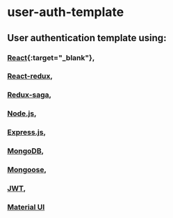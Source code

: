 # user-auth-template

## User authentication template using:

### [React](https://reactjs.org/){:target="_blank"}, 
### [React-redux](https://redux.js.org/basics/usage-with-react), 
### [Redux-saga](https://redux-saga.js.org/docs/introduction/BeginnerTutorial.html), 
### [Node.js](https://nodejs.org/uk/), 
### [Express.js](https://expressjs.com/), 
### [MongoDB](https://www.mongodb.com/cloud/atlas/lp/try2?utm_source=google&utm_campaign=gs_emea_ukraine_search_brand_atlas_desktop&utm_term=mongodb&utm_medium=cpc_paid_search&utm_ad=e&gclid=CjwKCAjw4KD0BRBUEiwA7MFNTWwryFy16Ah-POZAFi9Dc1buXXHd6vgFpvWESM3vjXO1YkQOe73amRoCIwoQAvD_BwE), 
### [Mongoose](https://mongoosejs.com/), 
### [JWT](https://jwt.io/),
### [Material UI](https://material-ui.com/)

